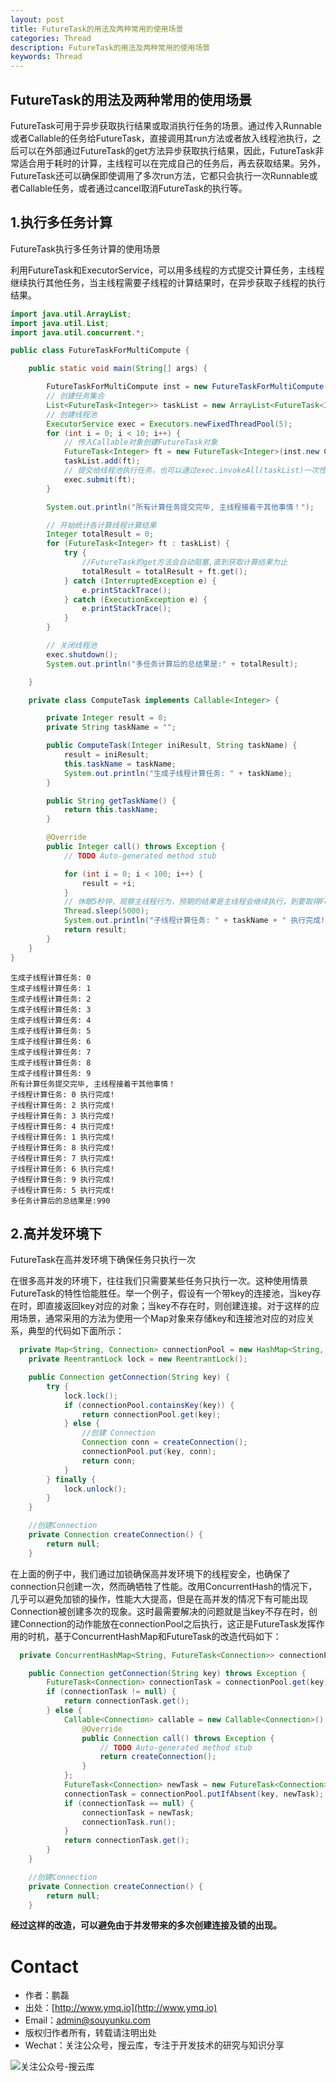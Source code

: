 ```yaml
---
layout: post
title: FutureTask的用法及两种常用的使用场景
categories: Thread
description: FutureTask的用法及两种常用的使用场景
keywords: Thread
---
```

## FutureTask的用法及两种常用的使用场景

FutureTask可用于异步获取执行结果或取消执行任务的场景。通过传入Runnable或者Callable的任务给FutureTask，直接调用其run方法或者放入线程池执行，之后可以在外部通过FutureTask的get方法异步获取执行结果，因此，FutureTask非常适合用于耗时的计算，主线程可以在完成自己的任务后，再去获取结果。另外，FutureTask还可以确保即使调用了多次run方法，它都只会执行一次Runnable或者Callable任务，或者通过cancel取消FutureTask的执行等。


## 1.执行多任务计算

FutureTask执行多任务计算的使用场景

利用FutureTask和ExecutorService，可以用多线程的方式提交计算任务，主线程继续执行其他任务，当主线程需要子线程的计算结果时，在异步获取子线程的执行结果。

```java
import java.util.ArrayList;
import java.util.List;
import java.util.concurrent.*;

public class FutureTaskForMultiCompute {

    public static void main(String[] args) {

        FutureTaskForMultiCompute inst = new FutureTaskForMultiCompute();
        // 创建任务集合
        List<FutureTask<Integer>> taskList = new ArrayList<FutureTask<Integer>>();
        // 创建线程池
        ExecutorService exec = Executors.newFixedThreadPool(5);
        for (int i = 0; i < 10; i++) {
            // 传入Callable对象创建FutureTask对象
            FutureTask<Integer> ft = new FutureTask<Integer>(inst.new ComputeTask(i, "" + i));
            taskList.add(ft);
            // 提交给线程池执行任务，也可以通过exec.invokeAll(taskList)一次性提交所有任务;
            exec.submit(ft);
        }

        System.out.println("所有计算任务提交完毕, 主线程接着干其他事情！");

        // 开始统计各计算线程计算结果
        Integer totalResult = 0;
        for (FutureTask<Integer> ft : taskList) {
            try {
                //FutureTask的get方法会自动阻塞,直到获取计算结果为止
                totalResult = totalResult + ft.get();
            } catch (InterruptedException e) {
                e.printStackTrace();
            } catch (ExecutionException e) {
                e.printStackTrace();
            }
        }

        // 关闭线程池
        exec.shutdown();
        System.out.println("多任务计算后的总结果是:" + totalResult);

    }

    private class ComputeTask implements Callable<Integer> {

        private Integer result = 0;
        private String taskName = "";

        public ComputeTask(Integer iniResult, String taskName) {
            result = iniResult;
            this.taskName = taskName;
            System.out.println("生成子线程计算任务: " + taskName);
        }

        public String getTaskName() {
            return this.taskName;
        }

        @Override
        public Integer call() throws Exception {
            // TODO Auto-generated method stub

            for (int i = 0; i < 100; i++) {
                result = +i;
            }
            // 休眠5秒钟，观察主线程行为，预期的结果是主线程会继续执行，到要取得FutureTask的结果是等待直至完成。
            Thread.sleep(5000);
            System.out.println("子线程计算任务: " + taskName + " 执行完成!");
            return result;
        }
    }
}
```


```
生成子线程计算任务: 0
生成子线程计算任务: 1
生成子线程计算任务: 2
生成子线程计算任务: 3
生成子线程计算任务: 4
生成子线程计算任务: 5
生成子线程计算任务: 6
生成子线程计算任务: 7
生成子线程计算任务: 8
生成子线程计算任务: 9
所有计算任务提交完毕, 主线程接着干其他事情！
子线程计算任务: 0 执行完成!
子线程计算任务: 2 执行完成!
子线程计算任务: 3 执行完成!
子线程计算任务: 4 执行完成!
子线程计算任务: 1 执行完成!
子线程计算任务: 8 执行完成!
子线程计算任务: 7 执行完成!
子线程计算任务: 6 执行完成!
子线程计算任务: 9 执行完成!
子线程计算任务: 5 执行完成!
多任务计算后的总结果是:990
```

## 2.高并发环境下

FutureTask在高并发环境下确保任务只执行一次


在很多高并发的环境下，往往我们只需要某些任务只执行一次。这种使用情景FutureTask的特性恰能胜任。举一个例子，假设有一个带key的连接池，当key存在时，即直接返回key对应的对象；当key不存在时，则创建连接。对于这样的应用场景，通常采用的方法为使用一个Map对象来存储key和连接池对应的对应关系，典型的代码如下面所示：


```java
  private Map<String, Connection> connectionPool = new HashMap<String, Connection>();
    private ReentrantLock lock = new ReentrantLock();

    public Connection getConnection(String key) {
        try {
            lock.lock();
            if (connectionPool.containsKey(key)) {
                return connectionPool.get(key);
            } else {
                //创建 Connection  
                Connection conn = createConnection();
                connectionPool.put(key, conn);
                return conn;
            }
        } finally {
            lock.unlock();
        }
    }

    //创建Connection  
    private Connection createConnection() {
        return null;
    }

```

在上面的例子中，我们通过加锁确保高并发环境下的线程安全，也确保了connection只创建一次，然而确牺牲了性能。改用ConcurrentHash的情况下，几乎可以避免加锁的操作，性能大大提高，但是在高并发的情况下有可能出现Connection被创建多次的现象。这时最需要解决的问题就是当key不存在时，创建Connection的动作能放在connectionPool之后执行，这正是FutureTask发挥作用的时机，基于ConcurrentHashMap和FutureTask的改造代码如下：


```java
  private ConcurrentHashMap<String, FutureTask<Connection>> connectionPool = new ConcurrentHashMap<String, FutureTask<Connection>>();

    public Connection getConnection(String key) throws Exception {
        FutureTask<Connection> connectionTask = connectionPool.get(key);
        if (connectionTask != null) {
            return connectionTask.get();
        } else {
            Callable<Connection> callable = new Callable<Connection>() {
                @Override
                public Connection call() throws Exception {
                    // TODO Auto-generated method stub  
                    return createConnection();
                }
            };
            FutureTask<Connection> newTask = new FutureTask<Connection>(callable);
            connectionTask = connectionPool.putIfAbsent(key, newTask);
            if (connectionTask == null) {
                connectionTask = newTask;
                connectionTask.run();
            }
            return connectionTask.get();
        }
    }

    //创建Connection  
    private Connection createConnection() {
        return null;
    }
```

**经过这样的改造，可以避免由于并发带来的多次创建连接及锁的出现。**

# Contact

 - 作者：鹏磊  
 - 出处：[http://www.ymq.io](http://www.ymq.io)  
 - Email：[admin@souyunku.com](admin@souyunku.com)  
 - 版权归作者所有，转载请注明出处
 - Wechat：关注公众号，搜云库，专注于开发技术的研究与知识分享
 
![关注公众号-搜云库](http://www.ymq.io/images/souyunku.png "搜云库")

